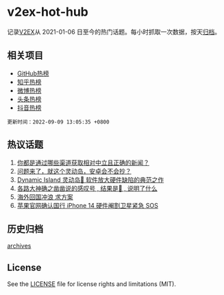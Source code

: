 # v2ex-hot-hub

 记录[V2EX](https://www.v2ex.com/)从 2021-01-06 日至今的热门话题。每小时抓取一次数据，按天[归档](archives)。
 
 ## 相关项目

- [GitHub热榜](https://github.com/snaildev/github-hot-hub)
- [知乎热榜](https://github.com/snaildev/zhihu-hot-hub)
- [微博热榜](https://github.com/snaildev/weibo-hot-hub)
- [头条热榜](https://github.com/snaildev/toutiao-hot-hub)
- [抖音热榜](https://github.com/snaildev/douyin-hot-hub)


 `更新时间：2022-09-09 13:05:35 +0800`

## 热议话题

1. [你都是通过哪些渠道获取相对中立且正确的新闻？](https://www.v2ex.com/t/878787)
1. [问题来了，就这个灵动岛，安卓会不会抄？](https://www.v2ex.com/t/878645)
1. [Dynamic Island 灵动岛💊 软件放大硬件缺陷的典范之作](https://www.v2ex.com/t/878717)
1. [各路大神确之凿凿说的感叹号 , 结果是💊 , 说明了什么](https://www.v2ex.com/t/878615)
1. [海外回国冲浪 求方案](https://www.v2ex.com/t/878701)
1. [苹果官网确认国行 iPhone 14 硬件阉割卫星紧急 SOS](https://www.v2ex.com/t/878774)

## 历史归档

[archives](archives)

## License

See the [LICENSE](LICENSE) file for license rights and limitations (MIT).
